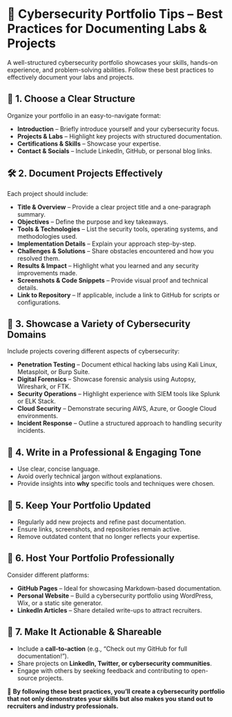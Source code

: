 # 🔐 Cybersecurity Portfolio Tips – Best Practices for Documenting Labs & Projects

A well-structured cybersecurity portfolio showcases your skills, hands-on experience, and problem-solving abilities. Follow these best practices to effectively document your labs and projects.

## 📌 1. Choose a Clear Structure
Organize your portfolio in an easy-to-navigate format:
- **Introduction** – Briefly introduce yourself and your cybersecurity focus.
- **Projects & Labs** – Highlight key projects with structured documentation.
- **Certifications & Skills** – Showcase your expertise.
- **Contact & Socials** – Include LinkedIn, GitHub, or personal blog links.

## 🛠️ 2. Document Projects Effectively
Each project should include:
- **Title & Overview** – Provide a clear project title and a one-paragraph summary.
- **Objectives** – Define the purpose and key takeaways.
- **Tools & Technologies** – List the security tools, operating systems, and methodologies used.
- **Implementation Details** – Explain your approach step-by-step.
- **Challenges & Solutions** – Share obstacles encountered and how you resolved them.
- **Results & Impact** – Highlight what you learned and any security improvements made.
- **Screenshots & Code Snippets** – Provide visual proof and technical details.
- **Link to Repository** – If applicable, include a link to GitHub for scripts or configurations.

## 🔎 3. Showcase a Variety of Cybersecurity Domains
Include projects covering different aspects of cybersecurity:
- **Penetration Testing** – Document ethical hacking labs using Kali Linux, Metasploit, or Burp Suite.
- **Digital Forensics** – Showcase forensic analysis using Autopsy, Wireshark, or FTK.
- **Security Operations** – Highlight experience with SIEM tools like Splunk or ELK Stack.
- **Cloud Security** – Demonstrate securing AWS, Azure, or Google Cloud environments.
- **Incident Response** – Outline a structured approach to handling security incidents.

## 📜 4. Write in a Professional & Engaging Tone
- Use clear, concise language.
- Avoid overly technical jargon without explanations.
- Provide insights into **why** specific tools and techniques were chosen.

## 🔄 5. Keep Your Portfolio Updated
- Regularly add new projects and refine past documentation.
- Ensure links, screenshots, and repositories remain active.
- Remove outdated content that no longer reflects your expertise.

## 🎯 6. Host Your Portfolio Professionally
Consider different platforms:
- **GitHub Pages** – Ideal for showcasing Markdown-based documentation.
- **Personal Website** – Build a cybersecurity portfolio using WordPress, Wix, or a static site generator.
- **LinkedIn Articles** – Share detailed write-ups to attract recruiters.

## 🚀 7. Make It Actionable & Shareable
- Include a **call-to-action** (e.g., “Check out my GitHub for full documentation!”).
- Share projects on **LinkedIn, Twitter, or cybersecurity communities**.
- Engage with others by seeking feedback and contributing to open-source projects.

🎉 **By following these best practices, you’ll create a cybersecurity portfolio that not only demonstrates your skills but also makes you stand out to recruiters and industry professionals.**
